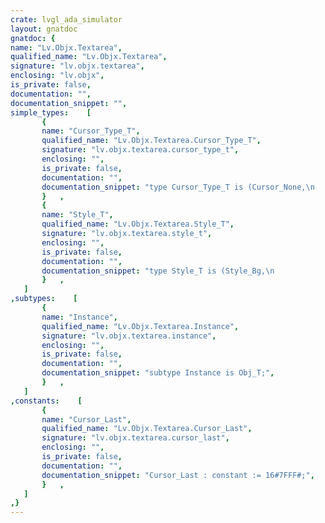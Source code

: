 ```yaml
---
crate: lvgl_ada_simulator
layout: gnatdoc
gnatdoc: {
name: "Lv.Objx.Textarea",
qualified_name: "Lv.Objx.Textarea",
signature: "lv.objx.textarea",
enclosing: "lv.objx",
is_private: false,
documentation: "",
documentation_snippet: "",
simple_types:    [
       {
       name: "Cursor_Type_T",
       qualified_name: "Lv.Objx.Textarea.Cursor_Type_T",
       signature: "lv.objx.textarea.cursor_type_t",
       enclosing: "",
       is_private: false,
       documentation: "",
       documentation_snippet: "type Cursor_Type_T is (Cursor_None,\n                       Cursor_Line,\n                       Cursor_Block,\n                       Cursor_Outline,\n                       Cursor_Underline,\n                       Cursor_Hidden);",
       }   ,
       {
       name: "Style_T",
       qualified_name: "Lv.Objx.Textarea.Style_T",
       signature: "lv.objx.textarea.style_t",
       enclosing: "",
       is_private: false,
       documentation: "",
       documentation_snippet: "type Style_T is (Style_Bg,\n                    Style_Sb,\n                    Style_Cursor);",
       }   ,
   ]
,subtypes:    [
       {
       name: "Instance",
       qualified_name: "Lv.Objx.Textarea.Instance",
       signature: "lv.objx.textarea.instance",
       enclosing: "",
       is_private: false,
       documentation: "",
       documentation_snippet: "subtype Instance is Obj_T;",
       }   ,
   ]
,constants:    [
       {
       name: "Cursor_Last",
       qualified_name: "Lv.Objx.Textarea.Cursor_Last",
       signature: "lv.objx.textarea.cursor_last",
       enclosing: "",
       is_private: false,
       documentation: "",
       documentation_snippet: "Cursor_Last : constant := 16#7FFF#;",
       }   ,
   ]
,}
---
```

